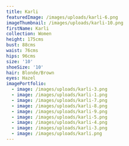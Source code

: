 ```yaml
---
title: Karli
featuredImage: /images/uploads/karli-6.png
imageThumbnail: /images/uploads/karli-10.png
firstName: Karli
collection: Women
height: 175cms
bust: 88cms
waist: 76cms
hips: 96cms
size: '10'
shoeSize: '10'
hair: Blonde/Brown
eyes: Hazel
imagePortfolio:
  - image: /images/uploads/karli-3.png
  - image: /images/uploads/karli-1.png
  - image: /images/uploads/karli-7.png
  - image: /images/uploads/karli-8.png
  - image: /images/uploads/karli-9.png
  - image: /images/uploads/karli-5.png
  - image: /images/uploads/karli-4.png
  - image: /images/uploads/karli-3.png
  - image: /images/uploads/karli.png
---
```


